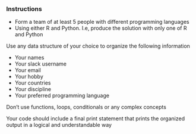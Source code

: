 ### Instructions
- Form a team of at least 5 people with different programming languages
- Using either R and Python. I.e, produce the solution with only one of R and Python

Use any data structure of your choice to organize the following information
- Your names
- Your slack username
- Your email
- Your hobby
- Your countries
- Your discipline
- Your preferred programming language
  
Don’t use functions, loops, conditionals or any complex concepts

Your code should include a final print statement that prints the organized output in a logical and understandable way